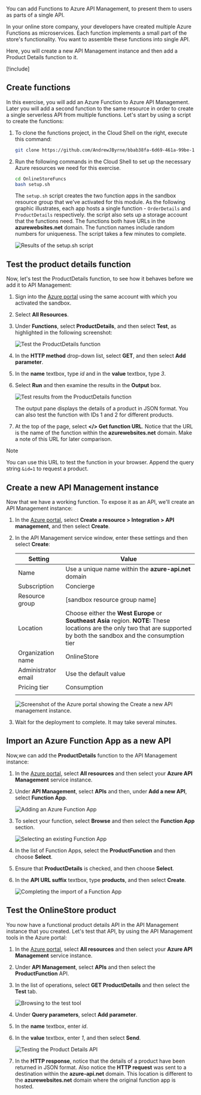 You can add Functions to Azure API Management, to present them to users as parts of a single API.

In your online store company, your developers have created multiple Azure Functions as microservices. Each function implements a small part of the store's functionality. You want to assemble these functions into single API.

Here, you will create a new API Management instance and then add a Product Details function to it.

[!include[](../../../includes/azure-sandbox-activate.md)]

## Create functions

In this exercise, you will add an Azure Function to Azure API Management. Later you will add a second function to the same resource in order to create a single serverless API from multiple functions. Let's start by using a script to create the functions:

1. To clone the functions project, in the Cloud Shell on the right, execute this command:

    <!-- TODO: the URL in this git clone command must be updated when the correct location is known -->
    <!-- TODO: For testing purposes, I expose the code in a repo on my account. We need to update when the real repo is available -->

    ```bash
    git clone https://github.com/AndrewJByrne/bbab38fa-6d69-461a-99be-1b60d8d4b676.git OnlineStoreFuncs
    ```

1. Run the following commands in the Cloud Shell to set up the necessary Azure resources we need for this exercise. 

    ```bash
    cd OnlineStoreFuncs
    bash setup.sh
    ```

    The `setup.sh` script creates the two function apps in the sandbox resource group that we've activated for this module. As the following graphic illustrates, each app hosts a single function - `OrderDetails` and `ProductDetails` respectively. the script also sets up a storage account that the functions need. The functions both have URLs in the **azurewebsites.net** domain. The function names include random numbers for uniqueness. The script takes a few minutes to complete.

    ![Results of the setup.sh script](../media/3-script-results.png)


## Test the product details function

Now, let's test the ProductDetails function, to see how it behaves before we add it to API Management:

1. Sign into the [Azure portal](https://portal.azure.com/learn.docs.microsoft.com?azure-portal=true) using the same account with which you activated the sandbox.
1. Select **All Resources**.
1. Under **Functions**, select **ProductDetails**, and then select **Test**, as highlighted in the following screenshot: 

    ![Test the ProductDetails function](../media/3-test-product-details-function.png)
1. In the **HTTP method** drop-down list, select **GET**, and then select **Add parameter**.
1. In the **name** textbox, type *id* and in the **value** textbox, type *3*.
1. Select **Run** and then examine the results in the **Output** box.

    ![Test results from the ProductDetails function](../media/3-test-results.png)

    The output pane displays the details of a product in JSON format. You can also test the function with IDs 1 and 2 for different products.

1. At the top of the page, select **</> Get function URL**. Notice that the URL is the name of the function within the **azurewebsites.net** domain. Make a note of this URL for later comparison. 

> [!NOTE]
> You can use this URL to test the function in your browser. Append the query string `&id=1` to request a product.

## Create a new API Management instance

Now that we have a working function. To expose it as an API, we'll create an API Management instance:

1. In the [Azure portal](https://portal.azure.com/learn.docs.microsoft.com?azure-portal=true), select **Create a resource > Integration > API management**, and then select **Create**.
1. In the API Management service window, enter these settings and then select **Create**:

    | Setting | Value |
    | --- | --- |
    | Name | Use a unique name within the **azure-api.net** domain |
    | Subscription | Concierge |
    | Resource group | <rgn>[sandbox resource group name]</rgn> |
    | Location | Choose either the **West Europe** or **Southeast Asia** region. **NOTE:** These locations are the only two that are supported by both the sandbox and the consumption tier | 
    | Organization name | OnlineStore |
    | Administrator email | Use the default value |
    | Pricing tier | Consumption |
    | | | 

    ![Screenshot of the Azure portal showing the Create a new API management instance.](../media/3-create-api-mgmt-instance.png)

1. Wait for the deployment to complete. It may take several minutes.

## Import an Azure Function App as a new API 

Now,we can add the **ProductDetails** function to the API Management instance:

1. In the [Azure portal](https://portal.azure.com/learn.docs.microsoft.com?azure-portal=true), select **All resources** and then select your **Azure API Management** service instance.
1. Under **API Management**, select **APIs** and then, under **Add a new API**, select **Function App**.

    ![Adding an Azure Function App](../media/3-import-azure-function-app.png)

1. To select your function, select **Browse** and then select the **Function App** section.

    ![Selecting an existing Function App](../media/3-import-azure-function-app-03.png)

1. In the list of Function Apps, select the **ProductFunction** and then choose **Select**.
1. Ensure that **ProductDetails** is checked, and then choose **Select**.
1. In the **API URL suffix** textbox, type **products**, and then select **Create**. 

    ![Completing the import of a Function App](../media/3-complete-import-of-function.png)

## Test the OnlineStore product

You now have a functional product details API in the API Management instance that you created. Let's test that API, by using the API Management tools in the Azure portal:

1. In the [Azure portal](https://portal.azure.com/learn.docs.microsoft.com?azure-portal=true), select **All resources** and then select your **Azure API Management** service instance.
1. Under **API Management**, select **APIs** and then select the **ProductFunction** API.
1. In the list of operations, select **GET ProductDetails** and then select the **Test** tab.

    ![Browsing to the test tool](../media/3-browse-the-test-tool.png)

1. Under **Query parameters**, select **Add parameter**.
1. In the **name** textbox, enter *id*.
1. In the **value** textbox, enter *1*, and then select **Send**.

    ![Testing the Product Details API](../media/3-complete-the-product-details-test.png)

1. In the **HTTP response**, notice that the details of a product have been returned in JSON format. Also notice the **HTTP request** was sent to a destination within the **azure-api.net** domain. This location is different to the **azurewebsites.net** domain where the original function app is hosted.
